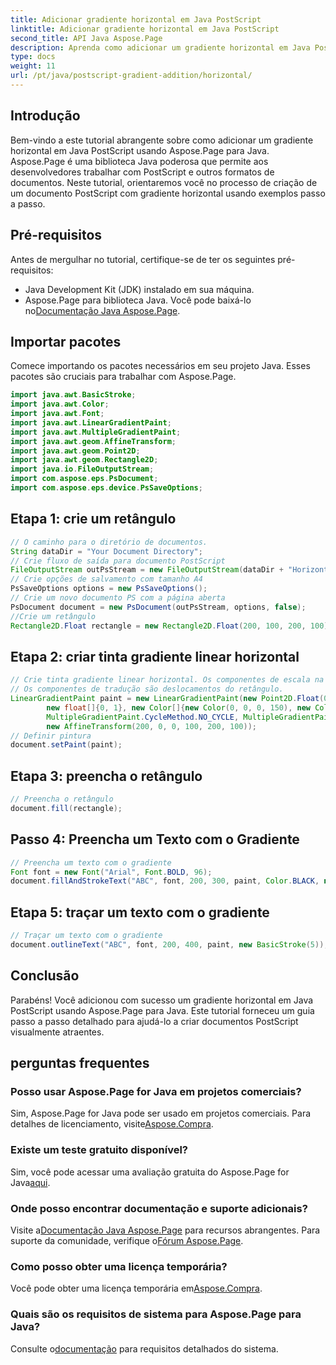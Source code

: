 ```yaml
---
title: Adicionar gradiente horizontal em Java PostScript
linktitle: Adicionar gradiente horizontal em Java PostScript
second_title: API Java Aspose.Page
description: Aprenda como adicionar um gradiente horizontal em Java PostScript com Aspose.Page para Java. Crie documentos visualmente impressionantes sem esforço.
type: docs
weight: 11
url: /pt/java/postscript-gradient-addition/horizontal/
---
```

## Introdução
Bem-vindo a este tutorial abrangente sobre como adicionar um gradiente horizontal em Java PostScript usando Aspose.Page para Java. Aspose.Page é uma biblioteca Java poderosa que permite aos desenvolvedores trabalhar com PostScript e outros formatos de documentos. Neste tutorial, orientaremos você no processo de criação de um documento PostScript com gradiente horizontal usando exemplos passo a passo.
## Pré-requisitos
Antes de mergulhar no tutorial, certifique-se de ter os seguintes pré-requisitos:
- Java Development Kit (JDK) instalado em sua máquina.
- Aspose.Page para biblioteca Java. Você pode baixá-lo no[Documentação Java Aspose.Page](https://reference.aspose.com/page/java/).
## Importar pacotes
Comece importando os pacotes necessários em seu projeto Java. Esses pacotes são cruciais para trabalhar com Aspose.Page.
```java
import java.awt.BasicStroke;
import java.awt.Color;
import java.awt.Font;
import java.awt.LinearGradientPaint;
import java.awt.MultipleGradientPaint;
import java.awt.geom.AffineTransform;
import java.awt.geom.Point2D;
import java.awt.geom.Rectangle2D;
import java.io.FileOutputStream;
import com.aspose.eps.PsDocument;
import com.aspose.eps.device.PsSaveOptions;

```
## Etapa 1: crie um retângulo
```java
// O caminho para o diretório de documentos.
String dataDir = "Your Document Directory";
// Crie fluxo de saída para documento PostScript
FileOutputStream outPsStream = new FileOutputStream(dataDir + "HorizontalGradient_outPS.ps");
// Crie opções de salvamento com tamanho A4
PsSaveOptions options = new PsSaveOptions();
// Crie um novo documento PS com a página aberta
PsDocument document = new PsDocument(outPsStream, options, false);
//Crie um retângulo
Rectangle2D.Float rectangle = new Rectangle2D.Float(200, 100, 200, 100);
```
## Etapa 2: criar tinta gradiente linear horizontal
```java
// Crie tinta gradiente linear horizontal. Os componentes de escala na transformação devem ser iguais à largura e à altura do retângulo.
// Os componentes de tradução são deslocamentos do retângulo.
LinearGradientPaint paint = new LinearGradientPaint(new Point2D.Float(0, 0), new Point2D.Float(200, 100),
        new float[]{0, 1}, new Color[]{new Color(0, 0, 0, 150), new Color(40, 128, 70, 50)},
        MultipleGradientPaint.CycleMethod.NO_CYCLE, MultipleGradientPaint.ColorSpaceType.SRGB,
        new AffineTransform(200, 0, 0, 100, 200, 100));
// Definir pintura
document.setPaint(paint);
```
## Etapa 3: preencha o retângulo
```java
// Preencha o retângulo
document.fill(rectangle);
```
## Passo 4: Preencha um Texto com o Gradiente
```java
// Preencha um texto com o gradiente
Font font = new Font("Arial", Font.BOLD, 96);
document.fillAndStrokeText("ABC", font, 200, 300, paint, Color.BLACK, new BasicStroke(2));
```
## Etapa 5: traçar um texto com o gradiente
```java
// Traçar um texto com o gradiente
document.outlineText("ABC", font, 200, 400, paint, new BasicStroke(5));
```
## Conclusão
Parabéns! Você adicionou com sucesso um gradiente horizontal em Java PostScript usando Aspose.Page para Java. Este tutorial forneceu um guia passo a passo detalhado para ajudá-lo a criar documentos PostScript visualmente atraentes.
## perguntas frequentes
### Posso usar Aspose.Page for Java em projetos comerciais?
Sim, Aspose.Page for Java pode ser usado em projetos comerciais. Para detalhes de licenciamento, visite[Aspose.Compra](https://purchase.aspose.com/buy).
### Existe um teste gratuito disponível?
 Sim, você pode acessar uma avaliação gratuita do Aspose.Page for Java[aqui](https://releases.aspose.com/).
### Onde posso encontrar documentação e suporte adicionais?
 Visite a[Documentação Java Aspose.Page](https://reference.aspose.com/page/java/) para recursos abrangentes. Para suporte da comunidade, verifique o[Fórum Aspose.Page](https://forum.aspose.com/c/page/39).
### Como posso obter uma licença temporária?
 Você pode obter uma licença temporária em[Aspose.Compra](https://purchase.aspose.com/temporary-license/).
### Quais são os requisitos de sistema para Aspose.Page para Java?
 Consulte o[documentação](https://reference.aspose.com/page/java/) para requisitos detalhados do sistema.